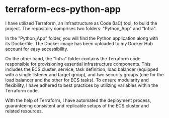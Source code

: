 # terraform-ecs-python-app

I have utilized Terraform, an Infrastructure as Code (IaC) tool, to build the project. The repository comprises two folders: "Python_App" and "Infra".

In the "Python_App" folder, you will find the Python application along with its Dockerfile. The Docker image has been uploaded to my Docker Hub account for easy accessibility.

On the other hand, the "Infra" folder contains the Terraform code responsible for provisioning essential infrastructure components. This includes the ECS cluster, service, task definition, load balancer (equipped with a single listener and target group), and two security groups (one for the load balancer and the other for ECS tasks). To ensure modularity and flexibility, I have adhered to best practices by utilizing variables within the Terraform code.

With the help of Terraform, I have automated the deployment process, guaranteeing consistent and replicable setups of the ECS cluster and related resources.
